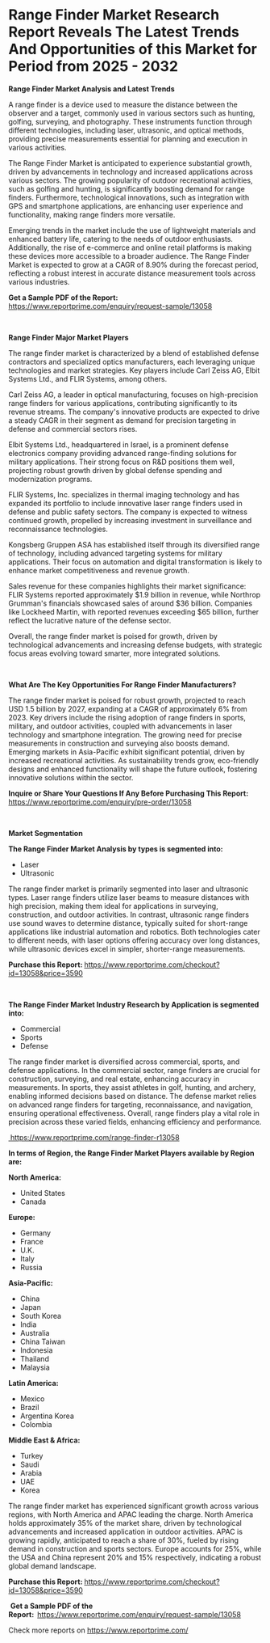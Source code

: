 <p><h1>Range Finder Market Research Report Reveals The Latest Trends And Opportunities of this Market for Period from 2025 - 2032</h1></p><p><strong>Range Finder Market Analysis and Latest Trends</strong></p>
<p><p>A range finder is a device used to measure the distance between the observer and a target, commonly used in various sectors such as hunting, golfing, surveying, and photography. These instruments function through different technologies, including laser, ultrasonic, and optical methods, providing precise measurements essential for planning and execution in various activities.</p><p>The Range Finder Market is anticipated to experience substantial growth, driven by advancements in technology and increased applications across various sectors. The growing popularity of outdoor recreational activities, such as golfing and hunting, is significantly boosting demand for range finders. Furthermore, technological innovations, such as integration with GPS and smartphone applications, are enhancing user experience and functionality, making range finders more versatile.</p><p>Emerging trends in the market include the use of lightweight materials and enhanced battery life, catering to the needs of outdoor enthusiasts. Additionally, the rise of e-commerce and online retail platforms is making these devices more accessible to a broader audience. The Range Finder Market is expected to grow at a CAGR of 8.90% during the forecast period, reflecting a robust interest in accurate distance measurement tools across various industries.</p></p>
<p><strong>Get a Sample PDF of the Report:&nbsp;</strong> <a href="https://www.reportprime.com/enquiry/request-sample/13058?utm_campaign=2288&utm_medium=2&utm_source=Github&utm_content=ia&utm_term=19032025&utm_id=range-finder">https://www.reportprime.com/enquiry/request-sample/13058</a></p>
<p>&nbsp;</p>
<p><strong>Range Finder Major Market Players</strong></p>
<p><p>The range finder market is characterized by a blend of established defense contractors and specialized optics manufacturers, each leveraging unique technologies and market strategies. Key players include Carl Zeiss AG, Elbit Systems Ltd., and FLIR Systems, among others.</p><p>Carl Zeiss AG, a leader in optical manufacturing, focuses on high-precision range finders for various applications, contributing significantly to its revenue streams. The company's innovative products are expected to drive a steady CAGR in their segment as demand for precision targeting in defense and commercial sectors rises.</p><p>Elbit Systems Ltd., headquartered in Israel, is a prominent defense electronics company providing advanced range-finding solutions for military applications. Their strong focus on R&D positions them well, projecting robust growth driven by global defense spending and modernization programs.</p><p>FLIR Systems, Inc. specializes in thermal imaging technology and has expanded its portfolio to include innovative laser range finders used in defense and public safety sectors. The company is expected to witness continued growth, propelled by increasing investment in surveillance and reconnaissance technologies.</p><p>Kongsberg Gruppen ASA has established itself through its diversified range of technology, including advanced targeting systems for military applications. Their focus on automation and digital transformation is likely to enhance market competitiveness and revenue growth.</p><p>Sales revenue for these companies highlights their market significance: FLIR Systems reported approximately $1.9 billion in revenue, while Northrop Grumman's financials showcased sales of around $36 billion. Companies like Lockheed Martin, with reported revenues exceeding $65 billion, further reflect the lucrative nature of the defense sector.</p><p>Overall, the range finder market is poised for growth, driven by technological advancements and increasing defense budgets, with strategic focus areas evolving toward smarter, more integrated solutions.</p></p>
<p>&nbsp;</p>
<p><strong>What Are The Key Opportunities For Range Finder Manufacturers?</strong></p>
<p><p>The range finder market is poised for robust growth, projected to reach USD 1.5 billion by 2027, expanding at a CAGR of approximately 6% from 2023. Key drivers include the rising adoption of range finders in sports, military, and outdoor activities, coupled with advancements in laser technology and smartphone integration. The growing need for precise measurements in construction and surveying also boosts demand. Emerging markets in Asia-Pacific exhibit significant potential, driven by increased recreational activities. As sustainability trends grow, eco-friendly designs and enhanced functionality will shape the future outlook, fostering innovative solutions within the sector.</p></p>
<p><strong>Inquire or Share Your Questions If Any Before Purchasing This Report:</strong> <a href="https://www.reportprime.com/enquiry/pre-order/13058?utm_campaign=2288&utm_medium=2&utm_source=Github&utm_content=ia&utm_term=19032025&utm_id=range-finder">https://www.reportprime.com/enquiry/pre-order/13058</a></p>
<p>&nbsp;</p>
<p><strong>Market Segmentation</strong></p>
<p><strong>The Range Finder Market Analysis by types is segmented into:</strong></p>
<p><ul><li>Laser</li><li>Ultrasonic</li></ul></p>
<p><p>The range finder market is primarily segmented into laser and ultrasonic types. Laser range finders utilize laser beams to measure distances with high precision, making them ideal for applications in surveying, construction, and outdoor activities. In contrast, ultrasonic range finders use sound waves to determine distance, typically suited for short-range applications like industrial automation and robotics. Both technologies cater to different needs, with laser options offering accuracy over long distances, while ultrasonic devices excel in simpler, shorter-range measurements.</p></p>
<p><strong>Purchase this Report:&nbsp;</strong><a href="https://www.reportprime.com/checkout?id=13058&price=3590&utm_campaign=2288&utm_medium=2&utm_source=Github&utm_content=ia&utm_term=19032025&utm_id=range-finder">https://www.reportprime.com/checkout?id=13058&price=3590</a></p>
<p>&nbsp;</p>
<p><strong>The Range Finder Market Industry Research by Application is segmented into:</strong></p>
<p><ul><li>Commercial</li><li>Sports</li><li>Defense</li></ul></p>
<p><p>The range finder market is diversified across commercial, sports, and defense applications. In the commercial sector, range finders are crucial for construction, surveying, and real estate, enhancing accuracy in measurements. In sports, they assist athletes in golf, hunting, and archery, enabling informed decisions based on distance. The defense market relies on advanced range finders for targeting, reconnaissance, and navigation, ensuring operational effectiveness. Overall, range finders play a vital role in precision across these varied fields, enhancing efficiency and performance.</p></p>
<p><a href="https://www.reportprime.com/range-finder-r13058?utm_campaign=2288&utm_medium=2&utm_source=Github&utm_content=ia&utm_term=19032025&utm_id=range-finder">&nbsp;https://www.reportprime.com/range-finder-r13058</a></p>
<p><strong>In terms of Region, the Range Finder Market Players available by Region are:</strong></p>
<p>
    <p> <strong> North America: </strong>
        <ul>
            <li>United States</li>
            <li>Canada</li>
        </ul>
        </p> 
    <p> <strong> Europe: </strong>
        <ul>
            <li>Germany</li>
            <li>France</li>
            <li>U.K.</li>
            <li>Italy</li>
            <li>Russia</li>
        </ul>
        </p> 
    <p> <strong> Asia-Pacific: </strong>
        <ul>
            <li>China</li>
            <li>Japan</li>
            <li>South Korea</li>
            <li>India</li>
            <li>Australia</li>
            <li>China Taiwan</li>
            <li>Indonesia</li>
            <li>Thailand</li>
            <li>Malaysia</li>
        </ul>
        </p> 
    <p> <strong> Latin America: </strong>
        <ul>
            <li>Mexico</li>
            <li>Brazil</li>
            <li>Argentina Korea</li>
            <li>Colombia</li>
        </ul>
        </p> 
    <p> <strong> Middle East & Africa: </strong>
        <ul>
            <li>Turkey</li>
            <li>Saudi</li>
            <li>Arabia</li>
            <li>UAE</li>
            <li>Korea</li>
        </ul>
    </p>
    </p>
<p><p>The range finder market has experienced significant growth across various regions, with North America and APAC leading the charge. North America holds approximately 35% of the market share, driven by technological advancements and increased application in outdoor activities. APAC is growing rapidly, anticipated to reach a share of 30%, fueled by rising demand in construction and sports sectors. Europe accounts for 25%, while the USA and China represent 20% and 15% respectively, indicating a robust global demand landscape.</p></p>
<p><strong>Purchase this Report: </strong><a href="https://www.reportprime.com/checkout?id=13058&price=3590&utm_campaign=2288&utm_medium=2&utm_source=Github&utm_content=ia&utm_term=19032025&utm_id=range-finder">https://www.reportprime.com/checkout?id=13058&price=3590</a></p>
<p>&nbsp;<strong>Get a Sample PDF of the Report:&nbsp;&nbsp;</strong><a href="https://www.reportprime.com/enquiry/request-sample/13058?utm_campaign=2288&utm_medium=2&utm_source=Github&utm_content=ia&utm_term=19032025&utm_id=range-finder">https://www.reportprime.com/enquiry/request-sample/13058</a></p>
<p><strong></strong></p>
<p>Check more reports on <a href="https://www.reportprime.com/?utm_campaign=2288&utm_medium=2&utm_source=Github&utm_content=ia&utm_term=19032025&utm_id=range-finder">https://www.reportprime.com/</a></p>